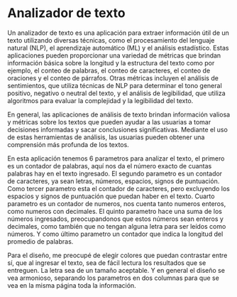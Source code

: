 # Analizador de texto

Un analizador de texto es una aplicación para extraer información útil de un texto utilizando diversas técnicas, como el procesamiento del lenguaje natural (NLP), el aprendizaje automático (ML) y el análisis estadístico. Estas aplicaciones pueden proporcionar una variedad de métricas que brindan información básica sobre la longitud y la estructura del texto como por ejemplo, el conteo de palabras, el conteo de caracteres, el conteo de oraciones y el conteo de párrafos. Otras métricas incluyen el análisis de sentimientos, que utiliza técnicas de NLP para determinar el tono general positivo, negativo o neutral del texto, y el análisis de legibilidad, que utiliza algoritmos para evaluar la complejidad y la legibilidad del texto.

En general, las aplicaciones de análisis de texto brindan información valiosa y métricas sobre los textos que pueden ayudar a las usuarias a tomar decisiones informadas y sacar conclusiones significativas. Mediante el uso de estas herramientas de análisis, las usuarias pueden obtener una comprensión más profunda de los textos.

En esta aplicación tenemos 6 parametros para analizar el texto, el primero es un contador de palabras, aquí nos da el número exacto de cuantas palabras hay en el texto ingresado. El segundo parametro es un contador de caracteres, ya sean letras, números, espacios, signos de puntuación. Como tercer parametro esta el contador de caracteres, pero excluyendo los espacios y signos de puntuación que puedan haber en el texto. Cuarto parametro es un contador de numeros, nos cuenta tanto numeros enteros, como numeros con decimales. El quinto parametro hace una suma de los números ingresados, preocupandonos que estos números sean enteros y decimales, como también que no tengan alguna letra para ser leídos como números. Y como último parametro un contador que indica la longitud del promedio de palabras.

Para el diseño, me preocupé de elegir colores que puedan contrastar entre sí, que al ingresar el texto, sea de fácil lectura los resultados que se entreguen. La letra sea de un tamaño aceptable. Y en general el diseño se vea armonioso, separando los parametros en dos columnas para que se vea en la misma página toda la información.